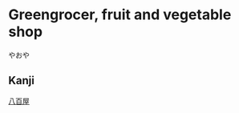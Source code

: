 # Greengrocer, fruit and vegetable shop
やおや

## Kanji
[八](../Kanji/kanji-dict/八.md)[百](../Kanji/kanji-dict/百.md)[屋](../Kanji/kanji-dict/屋.md)